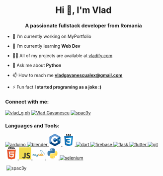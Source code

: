 <h1 align="center">Hi 👋, I'm Vlad</h1>
<h3 align="center">A passionate fullstack developer from Romania</h3>

- 🔭 I’m currently working on MyPortfolio

- 🌱 I’m currently learning **Web Dev**

- 👨‍💻 All of my projects are available at [vladify.com](https://www.vladify.com)

- 💬 Ask me about **Python**

- 📫 How to reach me **vladgavanescualex@gmail.com**

- ⚡ Fun fact **I started programing as a joke :)**

<h3 align="left">Connect with me:</h3>
<p align="left">
<a href="https://instagram.com/vlad_g.ph" target="_blank"><img src="https://raw.githubusercontent.com/rahuldkjain/github-profile-readme-generator/master/src/images/icons/Social/instagram.svg" alt="vlad_g.ph" height="30" width="40" /></a> <a href="https://www.linkedin.com/in/vlad-gavanescu-549199263" target="_blank"><img src="https://raw.githubusercontent.com/rahuldkjain/github-profile-readme-generator/master/src/images/icons/Social/linked-in-alt.svg" alt ="Vlad Gavanescu" height="30" width="40" /></a> <a href="https://www.discordapp.com/users/284716165945884676" target="_blank"><img src="https://raw.githubusercontent.com/rahuldkjain/github-profile-readme-generator/master/src/images/icons/Social/discord.svg" alt="spac3y" height="30" width="40" /></a> </p>
<h3 align="left">Languages and Tools:</h3>
<p align="left">
<a href="https://www.arduino.cc/" target="_blank"> <img src="https://cdn.worldvectorlogo.com/logos/arduino-1.svg" alt="arduino" width="40" height="40"/> </a>
<a href="https://www.blender.org/" target="_blank"> <img src="https://download.blender.org/branding/community/blender_community_badge_white.svg" alt="blender" width="40" height="40"/> </a>
<a href="https://www.w3schools.com/cpp/" target="_blank"> <img src="https://raw.githubusercontent.com/devicons/devicon/master/icons/cplusplus/cplusplus-original.svg" alt="cplusplus" width="40" height="40"/> </a>
<a href="https://www.w3schools.com/css/" target="_blank"> <img src="https://raw.githubusercontent.com/devicons/devicon/master/icons/css3/css3-original-wordmark.svg" alt="css3" width="40" height="40"/> </a>
<a href="https://dart.dev" target="_blank"> <img src="https://www.vectorlogo.zone/logos/dartlang/dartlang-icon.svg" alt="dart" width="40" height="40"/> </a>
<a href="https://firebase.google.com/" target="_blank"> <img src="https://www.vectorlogo.zone/logos/firebase/firebase-icon.svg" alt="firebase" width="40" height="40"/> </a> <a href="https://flask.palletsprojects.com/" target="_blank"> <img src="https://www.vectorlogo.zone/logos/pocoo_flask/pocoo_flask-icon.svg" alt="flask" width="40" height="40"/> </a> <a href="https://flutter.dev" target="_blank"> <img src="https://www.vectorlogo.zone/logos/flutterio/flutterio-icon.svg" alt="flutter" width="40" height="40"/> </a> <a href="https://git-scm.com/" target="_blank"> <img src="https://www.vectorlogo.zone/logos/git-scm/git-scm-icon.svg" alt="git" width="40" height="40"/> </a> <a href="https://www.w3.org/html/" target="_blank"> <img src="https://raw.githubusercontent.com/devicons/devicon/master/icons/html5/html5-original-wordmark.svg" alt="html5" width="40" height="40"/> </a> <a href="https://developer.mozilla.org/en-US/docs/Web/JavaScript" target="_blank"> <img src="https://raw.githubusercontent.com/devicons/devicon/master/icons/javascript/javascript-original.svg" alt="javascript" width="40" height="40"/> </a> <a href="https://www.mysql.com/" target="_blank"> <img src="https://raw.githubusercontent.com/devicons/devicon/master/icons/mysql/mysql-original-wordmark.svg" alt="mysql" width="40" height="40"/> </a> <a href="https://www.python.org" target="_blank"> <img src="https://raw.githubusercontent.com/devicons/devicon/master/icons/python/python-original.svg" alt="python" width="40" height="40"/> </a> <a href="https://www.selenium.dev" target="_blank"> <img src="https://raw.githubusercontent.com/detain/svg-logos/780f25886640cef088af994181646db2f6b1a3f8/svg/selenium-logo.svg" alt="selenium" width="40" height="40"/> </a> </p>

<p>&nbsp;<img align="center" src="https://github-readme-stats.vercel.app/api?username=spac3y&show_icons=true&locale=en" alt="spac3y" /></p>

